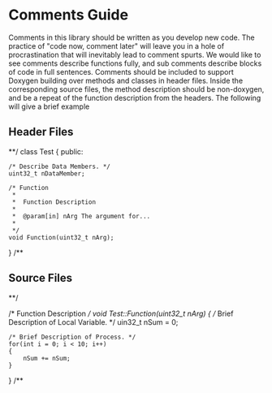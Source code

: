 # Comments Guide

Comments in this library should be written as you develop new code. The practice of "code now, comment later" will leave you in a hole of procrastination that will inevitably lead to comment spurts. We would like to see comments describe functions fully, and sub comments describe blocks of code in full sentences. Comments should be included to support Doxygen building over methods and classes in header files. Inside the corresponding source files, the method description should be non-doxygen, and be a repeat of the function description from the headers. The following will give a brief example


## Header Files

**/
class Test
{
public:

    /* Describe Data Members. */
    uint32_t nDataMember;

    /* Function
     *
     *  Function Description
     *
     *  @param[in] nArg The argument for...
     *
     */
    void Function(uint32_t nArg);
}
/**

## Source Files

**/

/* Function Description */
void Test::Function(uint32_t nArg)
{
    /* Brief Description of Local Variable. */
    uin32_t nSum = 0;

    /* Brief Description of Process. */
    for(int i = 0; i < 10; i++)
    {
        nSum += nSum;
    }
}
/**
